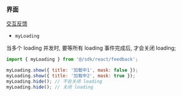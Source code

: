### 界面

[交互反馈](https://mp.weixin.qq.com/debug/wxadoc/dev/api/api-react.html)

* `myLoading`

当多个 loading 并发时, 要等所有 loading 事件完成后, 才会关闭 loading;

```js
import { myLoading } from '@/sdk/react/feedback';

myLoading.show({ title: '加载中1', mask: false });
myLoading.show({ title: '加载中2', mask: true });
myLoading.hide(); // 不会关闭 loading
myLoading.hide(); // 关闭 loading
```
